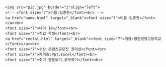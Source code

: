 <!DOCTYPE html>
<html lang="en" dir="ltr">
  <head>
    <meta charset="utf-8">
    <title></title>
    <style>
     a {
       color:gray;
       text-decoration: none;
     }
    </style>
  </head>
  <body>

    <img src="pic.jpg" border="1"align="left">
    <!-- <font size="7">이름:임종현</font><br> -->
    <a href="name.html" target="_blank"><font size="7">이름:임종현</font></a><br>
    <font size="7">나이:18</font><br>
    <font size="7">직업:학생</font><br>
    <a href="rectal.html" target="_blank"><font size="7">직장:평촌경영고등학교</font></a><br>
    <font size="7">수상:콘텐츠공모전 장려상</font><br>
    <font size="7">자격증:Ppt,Excel</font><br>
    <font size="7">취미:웹툰보기,공부하기</font><br>

  </body>
</html>
